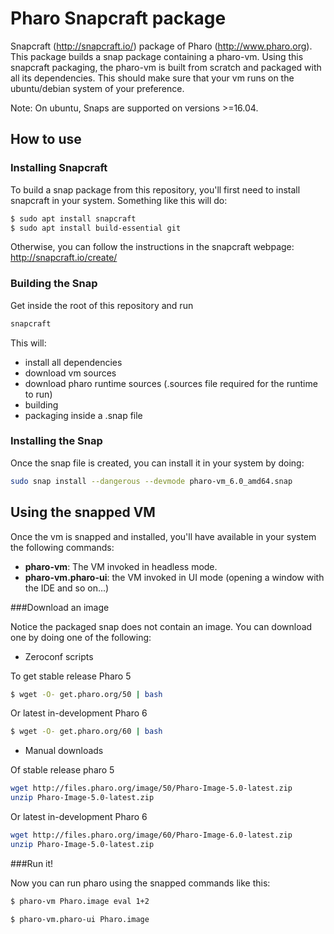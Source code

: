 # Pharo Snapcraft package

Snapcraft (http://snapcraft.io/) package of Pharo (http://www.pharo.org).
This package builds a snap package containing a pharo-vm. Using this snapcraft packaging, the pharo-vm is built from scratch and packaged with all its dependencies. This should make sure that your vm runs on the ubuntu/debian system of your preference.

Note: On ubuntu, Snaps are supported on versions >=16.04.

## How to use

### Installing Snapcraft

To build a snap package from this repository, you'll first need to install snapcraft in your system. Something like this will do:

```bash
$ sudo apt install snapcraft
$ sudo apt install build-essential git
``` 

Otherwise, you can follow the instructions in the snapcraft webpage: http://snapcraft.io/create/

### Building the Snap

Get inside the root of this repository and run

```bash
snapcraft
```

This will:
 - install all dependencies
 - download vm sources
 - download pharo runtime sources (.sources file required for the runtime to run)
 - building
 - packaging inside a .snap file

### Installing the Snap

Once the snap file is created, you can install it in your system by doing:

```bash
sudo snap install --dangerous --devmode pharo-vm_6.0_amd64.snap
```

## Using the snapped VM

Once the vm is snapped and installed, you'll have available in your system the following commands:

 - **pharo-vm**: The VM invoked in headless mode. 
 - **pharo-vm.pharo-ui**: the VM invoked in UI mode (opening a window with the IDE and so on...)

###Download an image

Notice the packaged snap does not contain an image. You can download one by doing one of the following:

- Zeroconf scripts

To get stable release Pharo 5
```bash
$ wget -O- get.pharo.org/50 | bash
```

Or latest in-development Pharo 6
```bash
$ wget -O- get.pharo.org/60 | bash
```

- Manual downloads

Of stable release pharo 5
```bash
wget http://files.pharo.org/image/50/Pharo-Image-5.0-latest.zip
unzip Pharo-Image-5.0-latest.zip
```
Or latest in-development Pharo 6
```bash
wget http://files.pharo.org/image/60/Pharo-Image-6.0-latest.zip
unzip Pharo-Image-5.0-latest.zip
```

###Run it!

Now you can run pharo using the snapped commands like this:

```bash
$ pharo-vm Pharo.image eval 1+2
```

```bash
$ pharo-vm.pharo-ui Pharo.image
```
